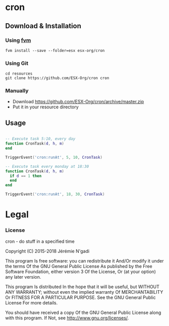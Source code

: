 # cron

## Download & Installation

### Using [fvm](https://github.com/qlaffont/fvm-installer)
```
fvm install --save --folder=esx esx-org/cron
```

### Using Git
```
cd resources
git clone https://github.com/ESX-Org/cron cron
```

### Manually
- Download https://github.com/ESX-Org/cron/archive/master.zip
- Put it in your resource directory


## Usage
```lua

-- Execute task 5:10, every day
function CronTask(d, h, m)
end

TriggerEvent('cron:runAt', 5, 10, CronTask)

-- Execute task every monday at 18:30
function CronTask(d, h, m)
  if d == 1 then
  end
end

TriggerEvent('cron:runAt', 18, 30, CronTask)

```

# Legal
### License
cron - do stuff in a specified time

Copyright (C) 2015-2018 Jérémie N'gadi

This program Is free software: you can redistribute it And/Or modify it under the terms Of the GNU General Public License As published by the Free Software Foundation, either version 3 Of the License, Or (at your option) any later version.

This program Is distributed In the hope that it will be useful, but WITHOUT ANY WARRANTY; without even the implied warranty Of MERCHANTABILITY Or FITNESS FOR A PARTICULAR PURPOSE. See the GNU General Public License For more details.

You should have received a copy Of the GNU General Public License along with this program. If Not, see http://www.gnu.org/licenses/.
